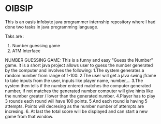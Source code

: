 # OIBSIP
This is an oasis infobyte java programmer internship repository where I had done two tasks in java programming language.

Taks are :
1. Number guessing game
2. ATM Interface  


NUMBER GUESSING GAME:
  This is a funny and easy "Guess the Number" game. It is a short java project allows user to guess the number generated by the computer and involves the following:
  1.The system generates a random number from range of 1-100.
  2.The user will get a java swing jframe to take inputs from the user, inputs like player name,        number,...
  3.The system then tells if the number entered matches the computer generated number, if not matches the generated number computer will give hints like the number           greater / lower than the generated number.
  4.Player has to play 3 rounds each round will have 100 points.
  5.And each round is having 5 attempts. Points will decresing as the number number of attempts are incresing.
  6. At last the total score will be displayed and can start a new game from that window.


